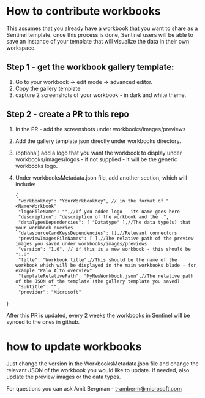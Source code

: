 # How to contribute workbooks

This assumes that you already have a workbook that you want to share as a Sentinel template.
once this process is done, Sentinel users will be able to save an instance of your template that will visualize the data in their own workspace. 

## Step 1 - get the workbook gallery template:

1. Go to your workbook -> edit mode -> advanced editor.
2. Copy the gallery template
3. capture 2 screenshots of your workbook - in dark and white theme.

## Step 2 - create a PR to this repo

1. In the PR - add the screenshots under workbooks/images/previews
2. Add the gallery template json directly under workbooks directory.
3. (optional) add a logo that you want the workbook to display under workbooks/images/logos - if not supplied - it will be the generic workbooks logo.
4. Under workbooksMetadata.json file, add another section, which will include:

   ```
   {
    "workbookKey": "YourWorkbookKey", // in the format of "<Name>Workbook"
    "logoFileName": "",//If you added logo - its name goes here
    "description": "description of the workbook and the .",
    "dataTypesDependencies": [ "Datatype" ],//The data type(s) that your workbook queries
    "datasourceCardKeysDependencies": [],//Relevant connectors
    "previewImagesFileNames": [ ],//The relative path of the preview images you saved under workbooks/images/previews
    "version": "1.0", // if this is a new workbook - this should be "1.0"
    "title": "Workbook title",//This should be the name of the workbook which will be displayed in the main workbooks blade - for example "Palo Alto overview"
    "templateRelativePath": "MyNewWorkbook.json",//The relative path of the JSON of the template (the gallery template you saved) 
    "subtitle": "",
    "provider": "Microsoft"
  }
  
  After this PR is updated, every 2 weeks the workbooks in Sentinel will be synced to the ones in github.
  
 
# how to update workbooks

Just change the version in the WorkbooksMetadata.json file and change the relevant JSON of the workbook you would like to update.
If needed, also update the preview images or the data types.


For questions you can ask Amit Bergman - t-amberm@microsoft.com
